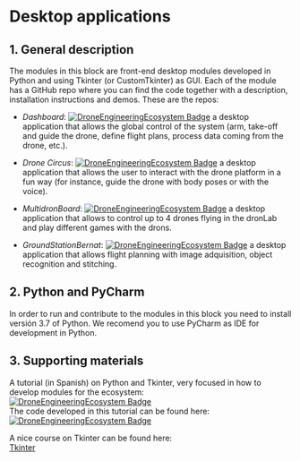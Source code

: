 # Desktop applications
## 1. General description
The modules in this block are front-end desktop modules developed in Python and using Tkinter (or CustomTkinter) as GUI. Each of the module has a GitHub repo where you can find the code together with a description, installation instructions and demos. These are the repos:

* *Dashboard*:
[![DroneEngineeringEcosystem Badge](https://img.shields.io/badge/DEE-Dashboard-brightgreen.svg)](https://github.com/dronsEETAC/DashboardDEE) a desktop application that allows the global control of the system (arm, take-off and guide the drone, define flight plans, process data coming from the drone, etc.).

* *Drone Circus*:
[![DroneEngineeringEcosystem Badge](https://img.shields.io/badge/DEE-DroneCircus-brightgreen.svg)](https://github.com/dronsEETAC/DroneCircusDEE) a desktop application that allows the user to interact with the drone platform in a fun way (for instance, guide the drone with body poses or with the voice).

* *MultidronBoard*:
[![DroneEngineeringEcosystem Badge](https://img.shields.io/badge/DEE-MultidroneBoard-brightgreen.svg)](https://github.com/dronsEETAC/multidronBoard) a desktop application that allows to control up to 4 drones flying in the dronLab and play different games with the drons.

* *GroundStationBernat*:
[![DroneEngineeringEcosystem Badge](https://img.shields.io/badge/DEE-GroundStationBernat-brightgreen.svg)](https://github.com/dronsEETAC/GroundStationBernat) a desktop application that allows flight planning with image adquisition, object recognition and stitching.

## 2. Python and PyCharm
In order to run and contribute to the modules in this block you need to install versión 3.7 of Python. We recomend you to use PyCharm as IDE for development in Python.

## 3. Supporting materials   
A tutorial (in Spanish) on Python and Tkinter, very focused in how to develop modules for the ecosystem:    
[![DroneEngineeringEcosystem Badge](https://img.shields.io/badge/DEE-video_tutorial_python_tkinter-pink.svg)](https://www.youtube.com/watch?v=dxN8M9vAJcc&list=PL64O0POFYjHraA2CPxiQqQyikszUCVuzh)    
The code developed in this tutorial can be found here: [![DroneEngineeringEcosystem Badge](https://img.shields.io/badge/DEE-code_tutorial_python_tkinter-blue.svg)](https://github.com/dronsEETAC/TutorialTkinter)   

A nice course on Tkinter can be found here:   
[Tkinter](https://www.youtube.com/watch?v=YXPyB4XeYLA)   
